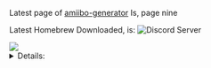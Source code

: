 Latest page of [amiibo-generator](https://hax0kartik.github.io/amiibo-generator/)
Is, page nine


Latest Homebrew Downloaded, is: <img src="https://img.shields.io/badge/Reese-red.svg" alt="Discord Server">

<a href="https://github.com/Ghost0159/AmiiGhost/raw/main/Amiibo/Animal%20Crossing/Reese.bin">
  <img src="https://github.com/Ghost0159/AmiiGhost/raw/main/img/Animal%20Crossing/Reese.png">
</a>

<details><summary>Details:</summary>
0x018a000002450502
</details></p>
